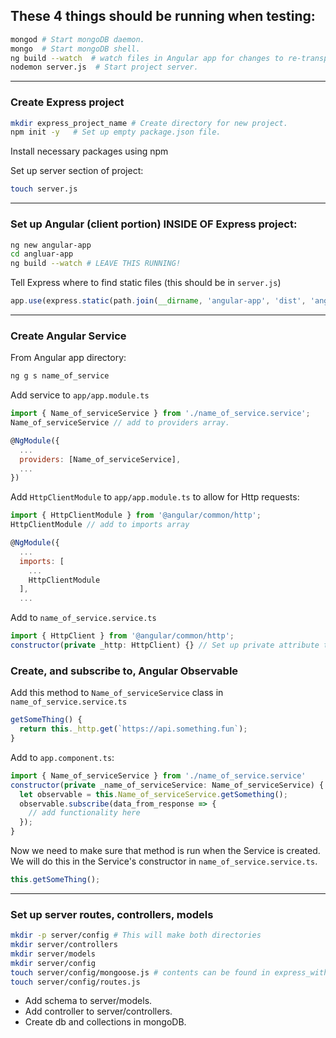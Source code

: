 ## These 4 things should be running when testing:
```bash
mongod # Start mongoDB daemon.
mongo  # Start mongoDB shell.
ng build --watch  # watch files in Angular app for changes to re-transpile
nodemon server.js  # Start project server.
```
----------------------------------------------------
### Create Express project
```bash
mkdir express_project_name # Create directory for new project.
npm init -y   # Set up empty package.json file.
```

Install necessary packages using npm


Set up server section of project:
```bash
touch server.js
```

----------------------------------------------------
### Set up Angular (client portion) INSIDE OF Express project:
```bash
ng new angular-app
cd angluar-app
ng build --watch # LEAVE THIS RUNNING!
```

Tell Express where to find static files (this should be in `server.js`)
```javascript
app.use(express.static(path.join(__dirname, 'angular-app', 'dist', 'angular-app')));
```

----------------------------------------------------
### Create Angular Service
From Angular app directory:
```bash
ng g s name_of_service
```
Add service to `app/app.module.ts`
```javascript
import { Name_of_serviceService } from './name_of_service.service';
Name_of_serviceService // add to providers array.

@NgModule({
  ...
  providers: [Name_of_serviceService],
  ...
})

```
Add `HttpClientModule` to `app/app.module.ts` to allow for Http requests:
```javascript
import { HttpClientModule } from '@angular/common/http';
HttpClientModule // add to imports array

@NgModule({
  ...
  imports: [
    ...
    HttpClientModule
  ],
  ...
```

Add to `name_of_service.service.ts`
```javascript
import { HttpClient } from '@angular/common/http';
constructor(private _http: HttpClient) {} // Set up private attribute to use HttpClient. Added to Name_of_serviceService class.
```

### Create, and subscribe to, Angular Observable
Add this method to `Name_of_serviceService` class in `name_of_service.service.ts`
```javascript
getSomeThing() {
  return this._http.get(`https://api.something.fun`);
}
```

Add to `app.component.ts`:
```javascript
import { Name_of_serviceService } from './name_of_service.service'
constructor(private _name_of_serviceService: Name_of_serviceService) {
  let observable = this.Name_of_serviceService.getSomething();
  observable.subscribe(data_from_response => {
    // add functionality here
  });
}
```

Now we need to make sure that method is run when the Service is created. We will do this in the Service's constructor in `name_of_service.service.ts`.
```javascript
this.getSomeThing();
```
----------------------------------------------------
### Set up server routes, controllers, models
```bash
mkdir -p server/config # This will make both directories
mkdir server/controllers
mkdir server/models
mkdir server/config
touch server/config/mongoose.js # contents can be found in express_with_models on GitHub. NOTE: YOU WILL NEED TO CONNECT TO THE DATABASE YOU'RE USING!
touch server/config/routes.js
```
- Add schema to server/models.
- Add controller to server/controllers.
- Create db and collections in mongoDB.
